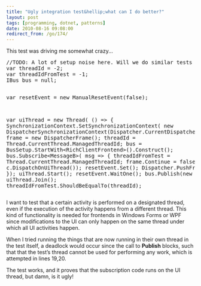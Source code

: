 ```yaml
---
title: "Ugly integration test&hellip;what can I do better?"
layout: post
tags: [programming, dotnet, patterns]
date: 2010-08-16 09:08:00
redirect_from: /go/174/
---
```


This test was driving me somewhat crazy...
 <div style="padding-bottom: 0px; margin: 0px; padding-left: 0px; padding-right: 0px; display: inline; float: none; padding-top: 0px" id="scid:812469c5-0cb0-4c63-8c15-c81123a09de7:7dac1a5d-86fa-4216-8163-f664191f1544" class="wlWriterEditableSmartContent"><pre name="code" class="c#">//TODO: A lot of setup noise here. Will we do similar tests again?!
var threadId = -2;
var threadIdFromTest = -1;
IBus bus = null;

var resetEvent = new ManualResetEvent(false);

var uiThread = new Thread(
    () =&gt;
        {
            SynchronizationContext.SetSynchronizationContext(
                new DispatcherSynchronizationContext(Dispatcher.CurrentDispatcher));
            var frame = new DispatcherFrame();
            threadId = Thread.CurrentThread.ManagedThreadId;
            bus = BusSetup.StartWith&lt;RichClientFrontend&gt;().Construct();
            bus.Subscribe&lt;MessageB&gt;(
                msg =&gt;
                    {
                        threadIdFromTest = Thread.CurrentThread.ManagedThreadId;
                        frame.Continue = false;
                    },
                c =&gt; c.DispatchOnUiThread());
            resetEvent.Set();
            Dispatcher.PushFrame(frame);
        });
uiThread.Start();
resetEvent.WaitOne();
bus.Publish(new MessageB());
uiThread.Join();
threadIdFromTest.ShouldBeEqualTo(threadId);</pre></div>

I want to test that a certain activity is performed on a designated thread, even if the execution of the activity happens from a different thread. This kind of functionality is needed for frontends in Windows Forms or WPF since modifications to the UI can only happen on the same thread under which all UI activities happen. 

When I tried running the things that are now running in their own thread in the test itself, a deadlock would occur since the call to **Publish** blocks, such that that the test’s thread cannot be used for performing any work, which is attempted in lines 19,20. 

The test works, and it proves that the subscription code runs on the UI thread, but damn, is it ugly!